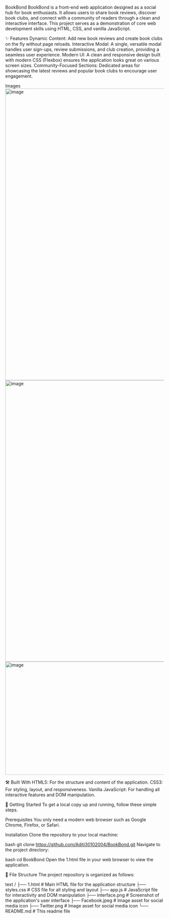 BookBond
BookBond is a front-end web application designed as a social hub for book enthusiasts. 
It allows users to share book reviews, discover book clubs, and connect with a community of readers through a clean and interactive interface.
This project serves as a demonstration of core web development skills using HTML, CSS, and vanilla JavaScript.

✨ Features
Dynamic Content: Add new book reviews and create book clubs on the fly without page reloads.
Interactive Modal: A single, versatile modal handles user sign-ups, review submissions, and club creation, providing a seamless user experience.
Modern UI: A clean and responsive design built with modern CSS (Flexbox) ensures the application looks great on various screen sizes.
Community-Focused Sections: Dedicated areas for showcasing the latest reviews and popular book clubs to encourage user engagement.

Images
<img width="1844" height="928" alt="image" src="https://github.com/user-attachments/assets/1d2c0f88-38e9-4079-a8aa-2b903f077433" />
<img width="1824" height="895" alt="image" src="https://github.com/user-attachments/assets/4e48e6f3-3d81-47d1-a437-d36eeeb1e4a4" />
<img width="1367" height="360" alt="image" src="https://github.com/user-attachments/assets/3fba913c-1702-40a0-9b25-d3608a401338" />


🛠️ Built With
HTML5: For the structure and content of the application.
CSS3: For styling, layout, and responsiveness.
Vanilla JavaScript: For handling all interactive features and DOM manipulation.

🚀 Getting Started
To get a local copy up and running, follow these simple steps.

Prerequisites
You only need a modern web browser such as Google Chrome, Firefox, or Safari.

Installation
Clone the repository to your local machine:

bash
git clone https://github.com/Aditi30102004/BookBond.git
Navigate to the project directory:

bash
cd BookBond
Open the 1.html file in your web browser to view the application.

📁 File Structure
The project repository is organized as follows:

text
/
├── 1.html              # Main HTML file for the application structure
├── styles.css          # CSS file for all styling and layout
├── app.js              # JavaScript file for interactivity and DOM manipulation
├── interface.png       # Screenshot of the application's user interface
├── Facebook.jpeg       # Image asset for social media icon
├── Twitter.png         # Image asset for social media icon
└── README.md           # This readme file
